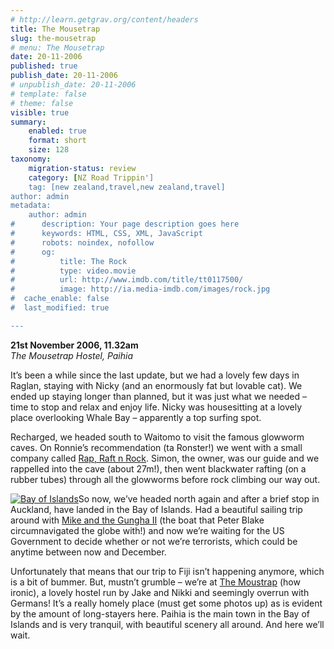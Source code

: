 ```yaml
---
# http://learn.getgrav.org/content/headers
title: The Mousetrap
slug: the-mousetrap
# menu: The Mousetrap
date: 20-11-2006
published: true
publish_date: 20-11-2006
# unpublish_date: 20-11-2006
# template: false
# theme: false
visible: true
summary:
    enabled: true
    format: short
    size: 128
taxonomy:
    migration-status: review
    category: [NZ Road Trippin']
    tag: [new zealand,travel,new zealand,travel]
author: admin
metadata:
    author: admin
#      description: Your page description goes here
#      keywords: HTML, CSS, XML, JavaScript
#      robots: noindex, nofollow
#      og:
#          title: The Rock
#          type: video.movie
#          url: http://www.imdb.com/title/tt0117500/
#          image: http://ia.media-imdb.com/images/rock.jpg
#  cache_enable: false
#  last_modified: true

---
```


**21st November 2006, 11.32am**  
*The Mousetrap Hostel, Paihia*

It’s been a while since the last update, but we had a lovely few days in Raglan, staying with Nicky (and an enormously fat but lovable cat). We ended up staying longer than planned, but it was just what we needed – time to stop and relax and enjoy life. Nicky was housesitting at a lovely place overlooking Whale Bay – apparently a top surfing spot.

Recharged, we headed south to Waitomo to visit the famous glowworm caves. On Ronnie’s recommendation (ta Ronster!) we went with a small company called [Rap, Raft n Rock](http://www.caveraft.com/ "Link to Rap, Raft and Rock"). Simon, the owner, was our guide and we rappelled into the cave (about 27m!), then went blackwater rafting (on a rubber tubes) through all the glowworms before rock climbing our way out.

[![](http://user47216.vs.easily.co.uk/wp-content/uploads/2008/12/1164683653_img_2123.jpg "Bay of Islands")](http://user47216.vs.easily.co.uk/wp-content/uploads/2008/12/1164683653_img_2123.jpg)So now, we’ve headed north again and after a brief stop in Auckland, have landed in the Bay of Islands. Had a beautiful sailing trip around with [Mike and the Gungha II](http://www.bayofislandssailing.co.nz/ "Link to Gungha website") (the boat that Peter Blake circumnavigated the globe with!) and now we’re waiting for the US Government to decide whether or not we’re terrorists, which could be anytime between now and December.

Unfortunately that means that our trip to Fiji isn’t happening anymore, which is a bit of bummer. But, mustn’t grumble – we’re at [The Moustrap](http://www.mousetrap.co.nz/ "Link to the Mousetrap website") (how ironic), a lovely hostel run by Jake and Nikki and seemingly overrun with Germans! It’s a really homely place (must get some photos up) as is evident by the amount of long-stayers here. Paihia is the main town in the Bay of Islands and is very tranquil, with beautiful scenery all around. And here we’ll wait.